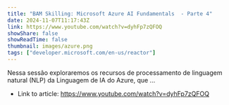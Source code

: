 ```yaml
---
title: "BAM Skilling: Microsoft Azure AI Fundamentals  - Parte 4"
date: 2024-11-07T11:17:43Z
link: https://www.youtube.com/watch?v=dyhFp7zQFOQ
showShare: false
showReadTime: false
thumbnail: images/azure.png
tags: ["developer.microsoft.com/en-us/reactor"]
---
```

Nessa sessão exploraremos os recursos de processamento de linguagem natural (NLP) da Linguagem de IA do Azure, que ...

- Link to article: https://www.youtube.com/watch?v=dyhFp7zQFOQ